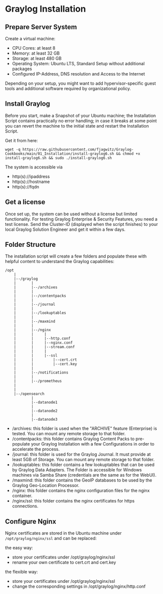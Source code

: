 # Graylog Installation

## Prepare Server System

Create a virtual machine:

- CPU Cores: at least 8
- Memory: at least 32 GB
- Storage: at least 480 GB
- Operating System: Ubuntu LTS, Standard Setup without additional packages
- Configured IP-Address, DNS resolution and Access to the Internet

Depending on your setup, you might want to add hypervisor-specific guest tools and additional software required by organizational policy.

## Install Graylog

Before you start, make a Snapshot of your Ubuntu machine; the Installation Script contains practically no error handling; in case it breaks at some point you can revert the machine to the initial state and restart the Installation Script.

Get it from here:

    wget -q https://raw.githubusercontent.com/fjagwitz/Graylog-Cookbooks/main/01_Installation/install-graylog6.sh && chmod +x install-graylog6.sh && sudo ./install-graylog6.sh

The system is accessible via

- http(s)://ipaddress
- http(s)://hostname
- http(s)://fqdn

## Get a license

Once set up, the system can be used without a license but limited functionality. For testing Graylog Enterprise & Security Features, you need a test license. Send the Cluster-ID (displayed when the script finishes) to your local Graylog Solution Engineer and get it within a few days.

## Folder Structure

The installation script will create a few folders and populate these with helpful content to understand the Graylog capabilities:

    /opt
        |
        |--/graylog
        |       |
        |       |--/archives
        |       |
        |       |--/contentpacks
        |       |
        |       |--/journal
        |       |
        |       |--/lookuptables
        |       |
        |       |--/maxmind
        |       |
        |       |--/nginx
        |       |     |
        |       |     |--http.conf
        |       |     |--nginx.conf
        |       |     |--stream.conf
        |       |     |
        |       |     |--ssl
        |       |         |--cert.crt
        |       |         |--cert.key
        |       |
        |       |--/notifications
        |       |
        |       |--/prometheus
        |
        |
        |--/opensearch
                |
                |--datanode1
                |
                |--datanode2
                |
                |--datanode3

- /archives: this folder is used when the "ARCHIVE" feature (Enterprise) is tested. You can mount any remote storage to that folder.
- /contentpacks: this folder contains Graylog Content Packs to pre-populate your Graylog Installation with a few Configurations in order to accelerate the process.
- /journal: this folder is used for the Graylog Journal. It must provide at least 5GB of Storage. You can mount any remote storage to that folder.
- /lookuptables: this folder contains a few lookuptables that can be used by Graylog Data Adapters. The Folder is accessible for Windows machines via Samba Share (credentials are the same as for the WebUI).
- /maxmind: this folder contains the GeoIP databases to be used by the Graylog Geo-Location Processor.
- /nginx: this folder contains the nginx configuration files for the nginx container.
- /nginx/ssl: this folder contains the nginx certificates for https connections.

## Configure Nginx

Nginx certificates are stored in the Ubuntu machine under ```/opt/graylog/nginx/ssl``` and can be replaced:

the easy way:

- store your certificates under /opt/graylog/nginx/ssl
- rename your own certificate to cert.crt and cert.key

the flexible way:

- store your certificates under /opt/graylog/nginx/ssl
- change the corresponding settings in /opt/graylog/nginx/http.conf
